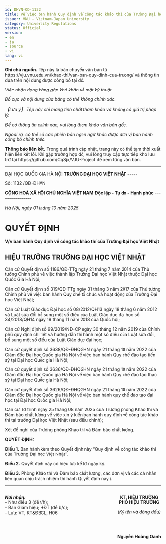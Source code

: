 ```yaml
---
id: DHVN-QD-1132
title: Về việc ban hành Quy định về công tác khảo thí của Trường Đại học Việt Nhật_source
issuer: VNU – Vietnam-Japan University
category: University Regulations
status: Official
version:
- en
- ja
- source
- vi
lang: vi
---
```

<div class="source-note" role="note" aria-label="Ghi chú nguồn">
  <p><strong>Ghi chú nguồn.</strong> Tệp này là bản chuyển văn bản từ https://vju.vnu.edu.vn/khao-thi/van-ban-quy-dinh-cua-truong/ và thông tin dựa trên nội dung được công bố tại đó.</p>
  <p><em>Việc nhận dạng bảng gặp khó khăn về mặt kỹ thuật.</em></p>
  <p><em>Bố cục và nội dung của bảng có thể không chính xác.</em></p>
  <p><em>【Lưu ý】 Tệp này chỉ mang tính chất tham khảo và không có giá trị pháp lý.</em></p>
  <p><em>Để có thông tin chính xác, vui lòng tham khảo văn bản gốc.</em></p>
  <p><em>Ngoài ra, có thể có các phiên bản ngôn ngữ khác được đơn vị ban hành công bố chính thức.</em></p>
</div>

<div class="source-note" role="note" aria-label="Thông báo liên kết">
  <p><strong>Thông báo liên kết.</strong> Trong quá trình cập nhật, trang này có thể tạm thời xuất hiện liên kết lỗi. Khi gặp trường hợp đó, vui lòng truy cập trực tiếp kho lưu trữ tại https://github.com/Cq8jx/VJU-Project để xem từng văn bản.</p>
</div>

---

ĐẠI HỌC QUỐC GIA HÀ NỘI
**TRƯỜNG ĐẠI HỌC VIỆT NHẬT**
\-----

Số: 1132 /QĐ-ĐHVN

**CỘNG HOÀ XÃ HỘI CHỦ NGHĨA VIỆT NAM**
**Độc lập - Tự do - Hạnh phúc**
\----------------

*Hà Nội, ngày 01 tháng 10 năm 2025*

# QUYẾT ĐỊNH
**V/v ban hành Quy định về công tác khảo thí của Trường Đại học Việt Nhật**

## HIỆU TRƯỞNG TRƯỜNG ĐẠI HỌC VIỆT NHẬT

Căn cứ Quyết định số 1186/QĐ-TTg ngày 21 tháng 7 năm 2014 của Thủ tướng Chính phủ về việc thành lập Trường Đại học Việt Nhật thuộc Đại học Quốc Gia Hà Nội;

Căn cứ Quyết định số 319/QĐ-TTg ngày 31 tháng 3 năm 2017 của Thủ tướng Chính phủ về việc ban hành Quy chế tổ chức và hoạt động của Trường Đại học Việt Nhật;

Căn cứ Luật Giáo dục Đại học số 08/2012/QH13 ngày 18 tháng 6 năm 2012 và Luật sửa đổi bổ sung một số điều của Luật Giáo dục đại học số 34/2018/QH14 ngày 19 tháng 11 năm 2018 của Quốc hội;

Căn cứ Nghị định số 99/2019/NĐ-CP ngày 30 tháng 12 năm 2019 của Chính phủ quy định chi tiết và hướng dẫn thi hành một số điều của Luật sửa đổi, bổ sung một số điều của Luật Giáo dục đại học;

Căn cứ quyết định số 3638/QĐ-ĐHQGHN ngày 21 tháng 10 năm 2022 của Giám đốc Đại học Quốc gia Hà Nội về việc ban hành Quy chế đào tạo tiến sỹ tại Đại học Quốc gia Hà Nội;

Căn cứ quyết định số 3636/QĐ-ĐHQGHN ngày 21 tháng 10 năm 2022 của Giám đốc Đại học Quốc gia Hà Nội về việc ban hành Quy chế đào tạo thạc sỹ tại Đại học Quốc gia Hà Nội;

Căn cứ quyết định số 3626/QĐ-ĐHQGHN ngày 21 tháng 10 năm 2022 của Giám đốc Đại học Quốc gia Hà Nội về việc ban hành quy chế đào tạo đại học tại Đại học Quốc gia Hà Nội;

Căn cứ Tờ trình ngày 25 tháng 08 năm 2025 của Trưởng phòng Khảo thí và Đảm bảo chất lượng về việc xin ý kiến ban hành quy định về công tác khảo thí tại trường Đại học Việt Nhật (sau điều chỉnh);

Xét đề nghị của Trưởng phòng Khảo thí và Đảm bảo chất lượng.

**QUYẾT ĐỊNH:**

**Điều 1.** Ban hành kèm theo Quyết định này “Quy định về công tác khảo thí của Trường Đại học Việt Nhật”.

**Điều 2.** Quyết định này có hiệu lực kể từ ngày ký.

**Điều 3.** Phòng Khảo thí và Đảm bảo chất lượng, các đơn vị và các cá nhân liên quan chịu trách nhiệm thi hành Quyết định này./.

***
<div style="display: flex; justify-content: space-between;">
  <div>
    <p>
      <strong><em>Nơi nhận:</em></strong><br>
      - Như điều 3 (để t/h);<br>
      - Ban Giám hiệu; HĐT (để b/c);<br>
      - Lưu: VT, KT&ĐBCL, H06
    </p>
  </div>
  <div style="text-align: center;">
    <p>
      <strong>KT. HIỆU TRƯỞNG<br>
      PHÓ HIỆU TRƯỞNG</strong>
    </p>
    <p>
      <em>(Ký tên và đóng dấu)</em>
    </p>
    <br>
    <br>
    <p>
      <strong>Nguyễn Hoàng Oanh</strong>
    </p>
  </div>
</div>
